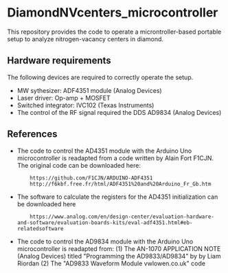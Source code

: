 # DiamondNVcenters_microcontroller
This repository provides the code to operate a microntroller-based portable setup to analyze nitrogen-vacancy centers in diamond.

## Hardware requirements
The following devices are required to correctly operate the setup.

- MW sythesizer: ADF4351 module (Analog Devices)
- Laser driver: Op-amp + MOSFET 
- Switched integrator: IVC102 (Texas Instruments)
- The control of the RF signal required the DDS AD9834 (Analog Devices)


## References
- The code to control the AD4351 module with the Arduino Uno microcontroller is readapted from a code written by Alain Fort F1CJN. The original code can be downloaded here: 
          
          https://github.com/F1CJN/ARDUINO-ADF4351
          http://f6kbf.free.fr/html/ADF4351%20and%20Arduino_Fr_Gb.htm

- The software to calculate the registers for the AD4351 initialization can be downloaded here

          https://www.analog.com/en/design-center/evaluation-hardware-and-software/evaluation-boards-kits/eval-adf4351.html#eb-relatedsoftware

- The code to control the AD9834 module with the Arduino Uno microcontroller is readapted from:
          (1) The AN-1070 APPLICATION NOTE (Analog Devices) titled "Programming the AD9833/AD9834" by by Liam Riordan
          (2) The "AD9833 Waveform Module vwlowen.co.uk" code


